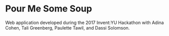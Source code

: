 # Pour Me Some Soup
Web application developed during the 2017 Invent:YU Hackathon with Adina Cohen, Tali Greenberg, Paulette Tawil, and Dassi Solomson.
